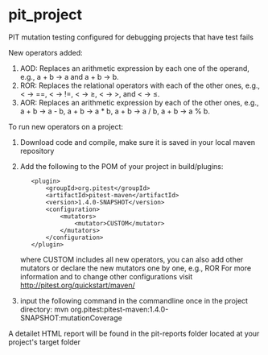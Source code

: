 # pit_project
PIT mutation testing configured for debugging projects that have test fails

New operators added:
  1. AOD: Replaces an arithmetic expression by each one of the operand, e.g., a + b -> a and a + b -> b.
  2. ROR: Replaces the relational operators with each of the other ones, e.g., < -> ==, < -> !=, < -> ≥, < -> >, and < -> ≤.
  3. AOR: Replaces an arithmetic expression by each of the other ones, e.g., a + b -> a - b, a + b -> a * b, a + b -> a / b, a + b -> a % b.
  
To run new operators on a project:

  1. Download code and compile, make sure it is saved in your local maven repository

  2. Add the following to the POM of your project in build/plugins:

            <plugin>
                <groupId>org.pitest</groupId>
                <artifactId>pitest-maven</artifactId>
                <version>1.4.0-SNAPSHOT</version>
                <configuration>
                    <mutators>
                        <mutator>CUSTOM</mutator>
                    </mutators>
                </configuration>
            </plugin>
            
     where CUSTOM includes all new operators, you can also add other mutators or declare the new mutators one by one, e.g.,                      <mutator>ROR</mutator>
     For more information and to change other configurations visit http://pitest.org/quickstart/maven/
     
  3. input the following command in the commandline once in the project directory: mvn org.pitest:pitest-maven:1.4.0-SNAPSHOT:mutationCoverage
  
A detailet HTML report will be found in the pit-reports folder located at your project's target folder


